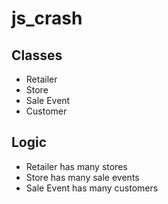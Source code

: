 # js_crash

## Classes
- Retailer
- Store
- Sale Event
- Customer

## Logic
- Retailer has many stores
- Store has many sale events
- Sale Event has many customers